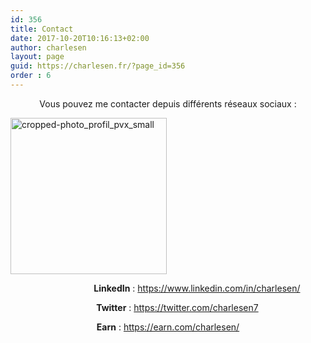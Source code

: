 ```yaml
---
id: 356
title: Contact
date: 2017-10-20T10:16:13+02:00
author: charlesen
layout: page
guid: https://charlesen.fr/?page_id=356
order : 6
---
```

<p style="text-align: center;">
  Vous pouvez me contacter depuis différents réseaux sociaux :
</p>

<img loading="lazy" class=" size-full wp-image-392 aligncenter" src="https://charlesen.fr/wp-content/uploads/2017/11/cropped-photo_profil_pvx_small.jpg" alt="cropped-photo_profil_pvx_small" width="250" height="250" srcset="https://charlesen.fr/wp-content/uploads/2017/11/cropped-photo_profil_pvx_small.jpg 250w, https://charlesen.fr/wp-content/uploads/2017/11/cropped-photo_profil_pvx_small-150x150.jpg 150w" sizes="(max-width: 250px) 100vw, 250px" /> 

<p style="text-align: center;">
  <strong>                            LinkedIn</strong> : <a href="https://www.linkedin.com/in/charlesen/" target="_blank" rel="noopener">https://www.linkedin.com/in/charlesen/</a>
</p>

<p style="text-align: center;">
  <strong>         Twitter</strong> : <a href="https://twitter.com/charlesen7" target="_blank" rel="noopener">https://twitter.com/charlesen7</a>
</p>

<p style="text-align: center;">
  <strong>Earn</strong> : <a href="https://earn.com/charlesen/" target="_blank" rel="noopener">https://earn.com/charlesen/</a>
</p>